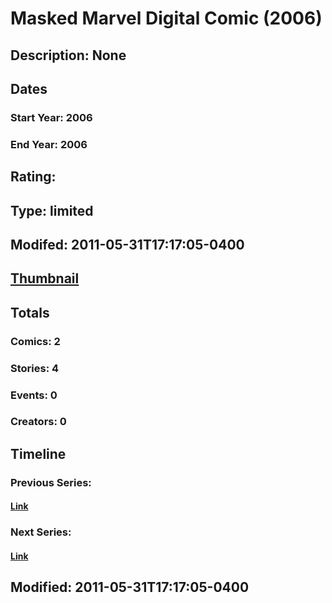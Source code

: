 # Masked Marvel Digital Comic (2006)
## Description: None
## Dates
### Start Year: 2006
### End Year: 2006
## Rating: 
## Type: limited
## Modifed: 2011-05-31T17:17:05-0400
## [Thumbnail](http://i.annihil.us/u/prod/marvel/i/mg/6/60/4bad3508659f0.jpg)
## Totals
### Comics: 2
### Stories: 4
### Events: 0
### Creators: 0
## Timeline
### Previous Series: 
#### [Link]()
### Next Series: 
#### [Link]()
## Modified: 2011-05-31T17:17:05-0400